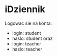 # iDziennik
Logowac sie na konta:
  - login: student
  - haslo: student
 oraz
  - login: teacher
  - haslo: teacher

